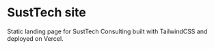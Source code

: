 # SustTech site
Static landing page for SustTech Consulting built with TailwindCSS and deployed on Vercel.
